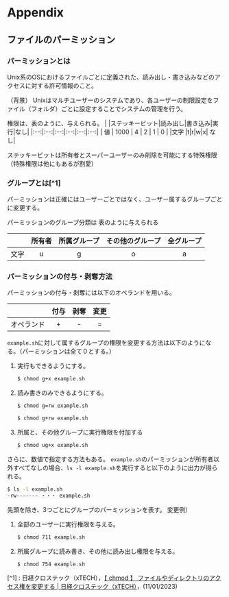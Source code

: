 # Appendix

## ファイルのパーミッション

### パーミッションとは

Unix系のOSにおけるファイルごとに定義された、読み出し・書き込みなどのアクセスに対する許可情報のこと。

（背景）
Unixはマルチユーザーのシステムであり、各ユーザーの制限設定をファイル（フォルダ）ごとに設定することでシステムの管理を行う。

権限は、表のように、与えられる。
|    |ステッキービット|読み出し|書き込み|実行|なし|
|:--:|:--:|:--:|:--:|:--:|:--:|
| 値 |   1000     | 4 | 2 | 1 | 0 |
|文字 |t|r|w|x| なし|

ステッキービットは所有者とスーパーユーザーのみ削除を可能にする特殊権限（特殊権限は他にもあるが割愛）

### グループとは[^1]

パーミッションは正確にはユーザーごとではなく、ユーザー属するグループごとに変更する。

パーミッションのグループ分類は
表のように与えられる

||所有者|所属グループ|その他のグループ|全グループ|
|:--:|:--:|:--:|:--:|:--:|
|文字|u|g|o|a|



### パーミッションの付与・剥奪方法

パーミッションの付与・剥奪には以下のオペランドを用いる。

||付与|剥奪|変更|
|:--:|:--:|:--:|:--:|
|オペランド| + | - | = |

`example.sh`に対して属するグループの権限を変更する方法は以下のようになる。（パーミッションは全て０とする。）
1. 実行もできるようにする。
    ```Bash
    $ chmod g+x example.sh
    ```


1. 読み書きのみできるようにする。
    ```Bash
    $ chmod g=rw example.sh
    ```
    ```Bash
    $ chmod g+rw example.sh
    ```

1. 所属と、その他グループに実行権限を付加する
    ```Bash
    $ chmod ug+x example.sh
    ```

さらに、数値で指定する方法もある。
`example.sh`のパーミッションが所有者以外すべてなしの場合、`ls -l example.sh`を実行すると以下のように出力が得られる。

```Bash
$ ls -l example.sh
-rw------- ・・・ example.sh
```

先頭を除き、3つごとにグループのパーミッションを表す。
変更例）

1. 全部のユーザーに実行権限を与える。
    ```Bash
    $ chmod 711 example.sh
    ```

1. 所属グループに読み書き、その他に読み出し権限を与える。
    ```Bash
    $ chmod 754 example.sh
    ```

[^1] : 日経クロステック（xTECH），[【 chmod 】 ファイルやディレクトリのアクセス権を変更する | 日経クロステック（xTECH）](https://xtech.nikkei.com/it/article/COLUMN/20060227/230728/)，(11/01/2023)


